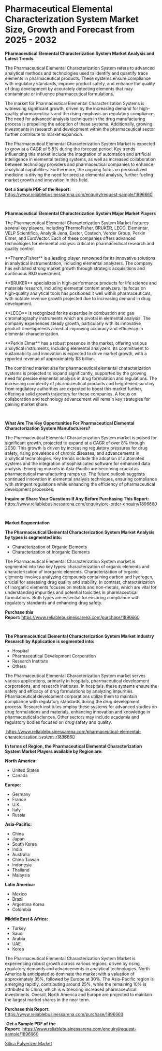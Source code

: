 <p><h1>Pharmaceutical Elemental Characterization System Market Size, Growth and Forecast from 2025 - 2032</h1></p><p><strong>Pharmaceutical Elemental Characterization System Market Analysis and Latest Trends</strong></p>
<p><p>The Pharmaceutical Elemental Characterization System refers to advanced analytical methods and technologies used to identify and quantify trace elements in pharmaceutical products. These systems ensure compliance with regulatory standards, improve product safety, and enhance the quality of drug development by accurately detecting elements that may contaminate or influence pharmaceutical formulations.</p><p>The market for Pharmaceutical Elemental Characterization Systems is witnessing significant growth, driven by the increasing demand for high-quality pharmaceuticals and the rising emphasis on regulatory compliance. The need for advanced analysis techniques in the drug manufacturing process is propelling the adoption of these systems. Additionally, growing investments in research and development within the pharmaceutical sector further contribute to market expansion.</p><p>The Pharmaceutical Elemental Characterization System Market is expected to grow at a CAGR of 5.8% during the forecast period. Key trends influencing this market include the integration of automation and artificial intelligence in elemental testing systems, as well as increased collaboration between technology providers and pharmaceutical companies to enhance analytical capabilities. Furthermore, the ongoing focus on personalized medicine is driving the need for precise elemental analysis, further fueling market growth and innovation in this field.</p></p>
<p><strong>Get a Sample PDF of the Report:&nbsp;</strong> <a href="https://www.reliablebusinessarena.com/enquiry/request-sample/1896660?utm_campaign=2485&utm_medium=2&utm_source=Github&utm_content=ia&utm_term=01032025&utm_id=pharmaceutical-elemental-characterization-system">https://www.reliablebusinessarena.com/enquiry/request-sample/1896660</a></p>
<p>&nbsp;</p>
<p><strong>Pharmaceutical Elemental Characterization System Major Market Players</strong></p>
<p><p>The Pharmaceutical Elemental Characterization System Market features several key players, including ThermoFisher, BRUKER, LECO, Elementar, VELP Scientifica, Analytik Jena, Exeter, Costech, Verder Group, Perkin Elmer, and EuroVector. Each of these companies offers advanced technologies for elemental analysis critical in pharmaceutical research and quality control.</p><p>**ThermoFisher** is a leading player, renowned for its innovative solutions in analytical instrumentation, including elemental analyzers. The company has exhibited strong market growth through strategic acquisitions and continuous R&D investment. </p><p>**BRUKER** specializes in high-performance products for life science and materials research, including elemental content analyzers. Its focus on high-quality analytical tools has positioned it well within pharmaceuticals, with notable revenue growth projected due to increasing demand in drug development.</p><p>**LECO** is recognized for its expertise in combustion and gas chromatography instruments which are pivotal in elemental analysis. The company experiences steady growth, particularly with its innovative product developments aimed at improving accuracy and efficiency in elemental characterization.</p><p>**Perkin Elmer** has a robust presence in the market, offering various analytical instruments, including elemental analyzers. Its commitment to sustainability and innovation is expected to drive market growth, with a reported revenue of approximately $3 billion.</p><p>The combined market size for pharmaceutical elemental characterization systems is projected to expand significantly, supported by the growing need for precise elemental analysis in drug formulation and regulations. The increasing complexity of pharmaceutical products and heightened scrutiny from regulatory authorities are expected to boost this market further, offering a solid growth trajectory for these companies. A focus on collaboration and technology advancement will remain key strategies for gaining market share.</p></p>
<p>&nbsp;</p>
<p><strong>What Are The Key Opportunities For Pharmaceutical Elemental Characterization System Manufacturers?</strong></p>
<p><p>The Pharmaceutical Elemental Characterization System market is poised for significant growth, projected to expand at a CAGR of over 8% through 2030. This growth is driven by increasing regulatory pressures for drug safety, rising prevalence of chronic diseases, and advancements in analytical technologies. Key trends include the adoption of automated systems and the integration of sophisticated software for enhanced data analysis. Emerging markets in Asia-Pacific are becoming crucial as pharmaceutical manufacturing ramps up. The future outlook suggests continued innovation in elemental analysis techniques, ensuring compliance with stringent regulations while enhancing the efficiency of pharmaceutical development processes.</p></p>
<p><strong>Inquire or Share Your Questions If Any Before Purchasing This Report:</strong> <a href="https://www.reliablebusinessarena.com/enquiry/pre-order-enquiry/1896660?utm_campaign=2485&utm_medium=2&utm_source=Github&utm_content=ia&utm_term=01032025&utm_id=pharmaceutical-elemental-characterization-system">https://www.reliablebusinessarena.com/enquiry/pre-order-enquiry/1896660</a></p>
<p>&nbsp;</p>
<p><strong>Market Segmentation</strong></p>
<p><strong>The Pharmaceutical Elemental Characterization System Market Analysis by types is segmented into:</strong></p>
<p><ul><li>Characterization of Organic Elements</li><li>Characterization of Inorganic Elements</li></ul></p>
<p><p>The Pharmaceutical Elemental Characterization System market is segmented into two key types: characterization of organic elements and characterization of inorganic elements. Characterization of organic elements involves analyzing compounds containing carbon and hydrogen, crucial for assessing drug quality and stability. In contrast, characterization of inorganic elements focuses on metals and non-metals, which are vital for understanding impurities and potential toxicities in pharmaceutical formulations. Both types are essential for ensuring compliance with regulatory standards and enhancing drug safety.</p></p>
<p><strong>Purchase this Report:&nbsp;</strong><a href="https://www.reliablebusinessarena.com/purchase/1896660?utm_campaign=2485&utm_medium=2&utm_source=Github&utm_content=ia&utm_term=01032025&utm_id=pharmaceutical-elemental-characterization-system">https://www.reliablebusinessarena.com/purchase/1896660</a></p>
<p>&nbsp;</p>
<p><strong>The Pharmaceutical Elemental Characterization System Market Industry Research by Application is segmented into:</strong></p>
<p><ul><li>Hospital</li><li>Pharmaceutical Development Corporation</li><li>Research Institute</li><li>Others</li></ul></p>
<p><p>The Pharmaceutical Elemental Characterization System market serves various applications, primarily in hospitals, pharmaceutical development corporations, and research institutes. In hospitals, these systems ensure the safety and efficacy of drug formulations by analyzing impurities. Pharmaceutical development corporations utilize them to maintain compliance with regulatory standards during the drug development process. Research institutes employ these systems for advanced studies on drug formulations and materials, enhancing innovation and knowledge in pharmaceutical sciences. Other sectors may include academia and regulatory bodies focused on drug safety and quality.</p></p>
<p><a href="https://www.reliablebusinessarena.com/pharmaceutical-elemental-characterization-system-r1896660?utm_campaign=2485&utm_medium=2&utm_source=Github&utm_content=ia&utm_term=01032025&utm_id=pharmaceutical-elemental-characterization-system">&nbsp;https://www.reliablebusinessarena.com/pharmaceutical-elemental-characterization-system-r1896660</a></p>
<p><strong>In terms of Region, the Pharmaceutical Elemental Characterization System Market Players available by Region are:</strong></p>
<p>
    <p> <strong> North America: </strong>
        <ul>
            <li>United States</li>
            <li>Canada</li>
        </ul>
        </p> 
    <p> <strong> Europe: </strong>
        <ul>
            <li>Germany</li>
            <li>France</li>
            <li>U.K.</li>
            <li>Italy</li>
            <li>Russia</li>
        </ul>
        </p> 
    <p> <strong> Asia-Pacific: </strong>
        <ul>
            <li>China</li>
            <li>Japan</li>
            <li>South Korea</li>
            <li>India</li>
            <li>Australia</li>
            <li>China Taiwan</li>
            <li>Indonesia</li>
            <li>Thailand</li>
            <li>Malaysia</li>
        </ul>
        </p> 
    <p> <strong> Latin America: </strong>
        <ul>
            <li>Mexico</li>
            <li>Brazil</li>
            <li>Argentina Korea</li>
            <li>Colombia</li>
        </ul>
        </p> 
    <p> <strong> Middle East & Africa: </strong>
        <ul>
            <li>Turkey</li>
            <li>Saudi</li>
            <li>Arabia</li>
            <li>UAE</li>
            <li>Korea</li>
        </ul>
    </p>
    </p>
<p><p>The Pharmaceutical Elemental Characterization System Market is experiencing robust growth across various regions, driven by rising regulatory demands and advancements in analytical technologies. North America is anticipated to dominate the market with a valuation of approximately 35%, followed by Europe at 30%. The Asia-Pacific region is emerging rapidly, contributing around 25%, while the remaining 10% is attributed to China, which is witnessing increased pharmaceutical investments. Overall, North America and Europe are projected to maintain the largest market shares in the near term.</p></p>
<p><strong>Purchase this Report: </strong><a href="https://www.reliablebusinessarena.com/purchase/1896660?utm_campaign=2485&utm_medium=2&utm_source=Github&utm_content=ia&utm_term=01032025&utm_id=pharmaceutical-elemental-characterization-system">https://www.reliablebusinessarena.com/purchase/1896660</a></p>
<p>&nbsp;<strong>Get a Sample PDF of the Report:&nbsp;&nbsp;</strong><a href="https://www.reliablebusinessarena.com/enquiry/request-sample/1896660?utm_campaign=2485&utm_medium=2&utm_source=Github&utm_content=ia&utm_term=01032025&utm_id=pharmaceutical-elemental-characterization-system">https://www.reliablebusinessarena.com/enquiry/request-sample/1896660</a></p>
<p><strong></strong></p>
<p><p><a href="https://github.com/mayabungard8092/Market-Research-Report-List-1/blob/main/silica-pulverizer-market.md?utm_campaign=2485&utm_medium=2&utm_source=Github&utm_content=ia&utm_term=01032025&utm_id=pharmaceutical-elemental-characterization-system">Silica Pulverizer Market</a></p></p>